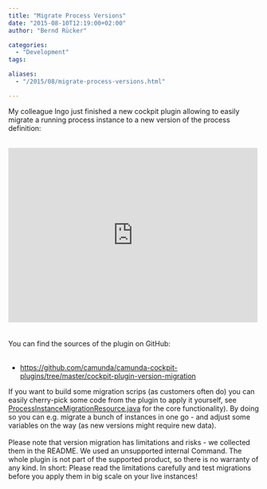 ```yaml
---
title: "Migrate Process Versions"
date: "2015-08-10T12:19:00+02:00"
author: "Bernd Rücker"

categories:
  - "Development"
tags: 

aliases:
  - "/2015/08/migrate-process-versions.html"

---
```


My colleague Ingo just finished a new cockpit plugin allowing to easily migrate a running process instance to a new version of the process definition:<br />
<br />
<iframe allowfullscreen="" frameborder="0" height="350" mozallowfullscreen="" src="https://player.vimeo.com/video/135853242" webkitallowfullscreen="" width="500"></iframe> <br />
<br />
<a name='more'></a><br />
You can find the sources of the plugin on GitHub:<br />
<br />
<ul>
<li><a href="https://github.com/camunda/camunda-cockpit-plugins/tree/master/cockpit-plugin-version-migration">https://github.com/camunda/camunda-cockpit-plugins/tree/master/cockpit-plugin-version-migration</a>&nbsp;</li>
</ul>
<div>
If you want to build some migration scrips (as customers often do) you can easily cherry-pick some code from the plugin to apply it yourself, see <a href="https://github.com/camunda/camunda-cockpit-plugins/blob/master/cockpit-plugin-version-migration/src/main/java/com/camunda/consulting/cockpitPluginVersionMigration/resources/ProcessInstanceMigrationResource.java#L42">ProcessInstanceMigrationResource.java</a> for the core functionality). By doing so you can e.g. migrate a bunch of instances in one go - and adjust some variables on the way (as new versions might require new data).&nbsp;</div>
<div>
<br /></div>
<div>
Please note that version migration has limitations and risks - we collected them in the README. We used an unsupported internal Command. The whole plugin is not part of the supported product, so there is no warranty of any kind. In short: Please read the limitations carefully and test migrations before you apply them in big scale on your live instances!</div>
<div>
<br /></div>
<div>
<br /></div>
